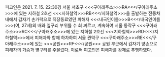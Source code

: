 피고인은 2021. 7. 15. 22:30경 서울 서초구 <<<구아래주소>>>RA<<</구아래주소>>>에 있는 지하철 2호선 <<<지하철역>>>RB<<</지하철역>>>을 출발하는 전동차 내에서 갑자기 손가락으로 직장동료였던 피해자 <<<내국인이름>>>B<<</내국인이름>>>(여, 27세)의 배와 옆구리 부위를 수 회 찌르고, 계속하여 서울 동작구 <<<구아래주소>>>RC<<</구아래주소>>>에 있는 지하철 2호선 <<<지하철역>>>RD<<</지하철역>>>에서 피해자와 함께 하차하여 서울 관악구 <<<구아래주소>>>RE<<</구아래주소>>>에 있는 <<<공원>>>RF<<</공원>>> 공원 부근에서 갑자기 양손으로 피해자의 가슴과 옆구리를 주물렀다.
이로써 피고인은 피해자를 강제로 추행하였다.
